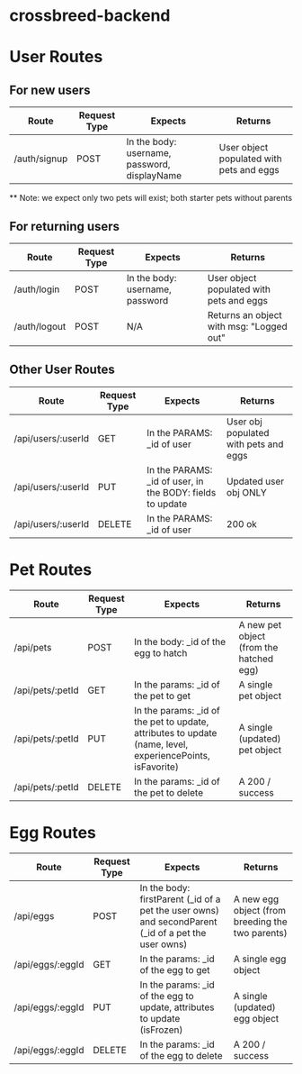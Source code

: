 # crossbreed-backend

# User Routes
## For new users 
| Route | Request Type | Expects | Returns |
|-------|--------------|---------|---------|
| /auth/signup | POST | In the body: username, password, displayName | User object populated with pets and eggs |

** Note: we expect only two pets will exist; both starter pets without parents

## For returning users
| Route | Request Type | Expects | Returns |
|-------|--------------|---------|---------|
| /auth/login | POST | In the body: username, password | User object populated with pets and eggs |
| /auth/logout | POST | N/A | Returns an object with msg: "Logged out" |

## Other User Routes
| Route | Request Type | Expects | Returns |
|-------|--------------|---------|---------|
| /api/users/:userId | GET | In the PARAMS: _id of user | User obj populated with pets and eggs | 
| /api/users/:userId | PUT | In the PARAMS: _id of user, in the BODY: fields to update | Updated user obj ONLY |
| /api/users/:userId | DELETE | In the PARAMS: _id of user | 200 ok |

# Pet Routes
| Route | Request Type | Expects | Returns |
|-------|--------------|---------|---------|
| /api/pets | POST | In the body: _id of the egg to hatch | A new pet object (from the hatched egg) |
| /api/pets/:petId | GET | In the params: _id of the pet to get | A single pet object |
| /api/pets/:petId | PUT | In the params: _id of the pet to update, attributes to update (name, level, experiencePoints, isFavorite) | A single (updated) pet object | 
| /api/pets/:petId | DELETE | In the params: _id of the pet to delete | A 200 / success |

# Egg Routes
| Route | Request Type | Expects | Returns |
|-------|--------------|---------|---------| 
| /api/eggs | POST | In the body: firstParent (_id of a pet the user owns) and secondParent (_id of a pet the user owns) | A new egg object (from breeding the two parents) |
| /api/eggs/:eggId | GET | In the params: _id of the egg to get | A single egg object |
| /api/eggs/:eggId | PUT | In the params: _id of the egg to update, attributes to update (isFrozen) | A single (updated) egg object | 
| /api/eggs/:eggId | DELETE | In the params: _id of the egg to delete | A 200 / success |